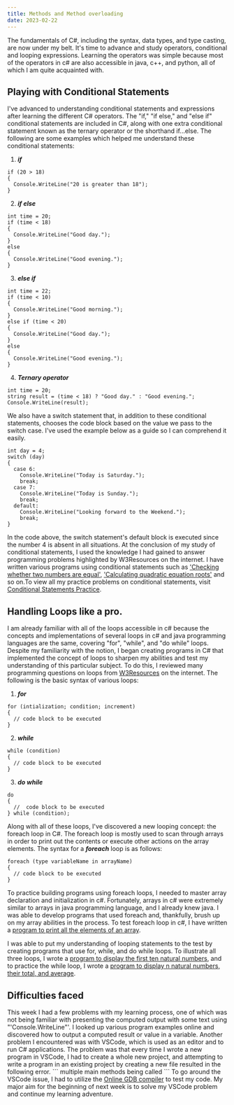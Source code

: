 ```yaml
---
title: Methods and Method overloading
date: 2023-02-22
---
```


The fundamentals of C#, including the syntax, data types, and type casting, are now under my belt. It's time to advance and study operators, conditional and looping expressions. Learning the operators was simple because most of the operators in c# are also accessible in java, c++, and python, all of which I am quite acquainted with.

<h2>Playing with Conditional Statements</h2>
I've advanced to understanding conditional statements and expressions after learning the different C# operators. The "if," "if else," and "else if" conditional statements are included in C#, along with one extra conditional statement known as the ternary operator or the shorthand if...else. The following are some examples which helped me understand these conditional statements:

1. ***if***
```
if (20 > 18) 
{
  Console.WriteLine("20 is greater than 18");
}
```
2. ***if else***
```
int time = 20;
if (time < 18) 
{
  Console.WriteLine("Good day.");
} 
else 
{
  Console.WriteLine("Good evening.");
}
```
3. ***else if***
```
int time = 22;
if (time < 10) 
{
  Console.WriteLine("Good morning.");
} 
else if (time < 20) 
{
  Console.WriteLine("Good day.");
} 
else 
{
  Console.WriteLine("Good evening.");
}
```
4. ***Ternary operator***
```
int time = 20;
string result = (time < 18) ? "Good day." : "Good evening.";
Console.WriteLine(result);
```

We also have a switch statement that, in addition to these conditional statements, chooses the code block based on the value we pass to the switch case. I've used the example below as a guide so I can comprehend it easily.
```
int day = 4;
switch (day) 
{
  case 6:
    Console.WriteLine("Today is Saturday.");
    break;
  case 7:
    Console.WriteLine("Today is Sunday.");
    break;
  default:
    Console.WriteLine("Looking forward to the Weekend.");
    break;
}
```
In the code above, the switch statement's default block is executed since the number 4 is absent in all situations.
At the conclusion of my study of conditional statements, I used the knowledge I had gained to answer programming problems highlighted by W3Resources on the internet. I have written various programs using conditional statements such as <a href="https://github.com/sreenivas98/Learning_Journey/blob/main/CodePractice/ConditionalStatements/Q1.cs">'Checking whether two numbers are equal'</a>, <a href="https://github.com/sreenivas98/Learning_Journey/blob/main/CodePractice/ConditionalStatements/Q11.cs">'Calculating quadratic equation roots'</a> and so on.To view all my practice problems on conditional statements, visit <a href="https://github.com/sreenivas98/Learning_Journey/tree/main/CodePractice/ConditionalStatements">Conditional Statements Practice</a>.

<h2>Handling Loops like a pro.</h2>

I am already familiar with all of the loops accessible in c# because the concepts and implementations of several loops in c# and java programming languages are the same, covering "for", "while", and "do while" loops. Despite my familiarity with the notion, I began creating programs in C# that implemented the concept of loops to sharpen my abilities and test my understanding of this particular subject. To do this, I reviewed many programming questions on loops from <a href="https://www.w3resource.com/csharp-exercises/for-loop/index.php">W3Resources</a> on the internet.
The following is the basic syntax of various loops:
1. ***for***
```
for (intialization; condition; increment) 
{
  // code block to be executed
}
```
2. ***while***
```
while (condition) 
{
  // code block to be executed
}
```
3. ***do while***
```
do
{
  //  code block to be executed
} while (condition);
```

Along with all of these loops, I've discovered a new looping concept: the foreach loop in C#. The foreach loop is mostly used to scan through arrays in order to print out the contents or execute other actions on the array elements. The syntax for a ***foreach*** loop is as follows:
```
foreach (type variableName in arrayName) 
{
  // code block to be executed
}
```
To practice building programs using foreach loops, I needed to master array declaration and initialization in c#. Fortunately, arrays in c# were extremely similar to arrays in java programming language, and I already knew java. I was able to develop programs that used foreach and, thankfully, brush up on my array abilities in the process. To test foreach loop in c#, I have written a <a href="https://github.com/sreenivas98/Learning_Journey/blob/main/w3schools_practice/ForEachPractice.cs">program to print all the elements of an array</a>.

I was able to put my understanding of looping statements to the test by creating programs that use for, while, and do while loops. To illustrate all three loops, I wrote a <a href="https://github.com/sreenivas98/Learning_Journey/blob/main/CodePractice/Loops/Q1.cs">program to display the first ten natural numbers</a>, and to practice the while loop, I wrote a <a href="https://github.com/sreenivas98/Learning_Journey/blob/main/CodePractice/Loops/Q3.cs">program to display n natural numbers, their total, and average</a>.

<h2>Difficulties faced</h2>
This week I had a few problems with my learning process, one of which was not being familiar with presenting the computed output with some text using "'Console.WriteLine"'. I looked up various program examples online and discovered how to output a computed result or value in a variable. Another problem I encountered was with VSCode, which is used as an editor and to run C# applications. The problem was that every time I wrote a new program in VSCode, I had to create a whole new project, and attempting to write a program in an existing project by creating a new file resulted in the following error.
```
multiple main methods being called
```
To go around the VSCode issue, I had to utilize the <a href="https://www.onlinegdb.com">Online GDB compiler</a> to test my code. My major aim for the beginning of next week is to solve my VSCode problem and continue my learning adventure.

